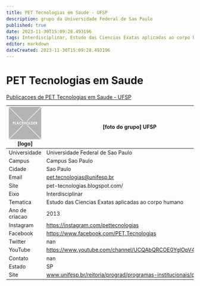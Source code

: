 ```yaml
---
title: PET Tecnologias em Saude - UFSP
description: grupo da Universidade Federal de Sao Paulo
published: true
date: 2023-11-30T15:09:28.493196
tags: Interdisciplinar, Estudo das Ciencias Exatas aplicadas ao corpo humano
editor: markdown
dateCreated: 2023-11-30T15:09:28.493196
---
```


# PET Tecnologias em Saude

[Publicacoes de PET Tecnologias em Saude - UFSP](/atividade/1PETTecnologiasemSaudeUFSP/feed.md)

| ![placeholder.png](/placeholder.png) [logo] | [foto do grupo] UFSP         |
| ------------------------------------------- | ------------------------------------------------- |
| Universidade                                | Universidade Federal de Sao Paulo      |
| Campus                                      | Campus Sao Paulo            |
| Cidade                                      | Sao Paulo             |
| Email                                       | pet.tecnologias@unifesp.br             |
| Site                                        | pet-tecnologias.blogspot.com/              |
| Eixo                                        | Interdisciplinar              |
| Tematica                                    | Estudo das Ciencias Exatas aplicadas ao corpo humano          |
| Ano de criacao                              | 2013        |
| Instagram                                   | https://instagram.com/pettecnologias         |
| Facebook                                    | https://www.facebook.com/PET.Tecnologias          |
| Twitter                                     | nan           |
| YouTube                                     | https://www.youtube.com/channel/UCQAbQRCOE0YglOpV4e2hlqQ           |
| Contato                                     | nan         |
| Estado                                      |  SP            |
| Site                                        | www.unifesp.br/reitoria/prograd/programas-institucionais/pet |
